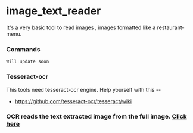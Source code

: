 # image_text_reader

It's a very basic tool to read images , images formatted like a restaurant-menu.

### Commands

```
Will update soon
```
### Tesseract-ocr
This tools need tesseract-ocr engine. Help yourself with this --
* https://github.com/tesseract-ocr/tesseract/wiki

### OCR reads the text extracted image from the full image. [Click here](https://github.com/yardstick17/menu_parser/blob/master/boxed_image.jpg)
